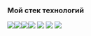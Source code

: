 ### Мой стек технологий

<img src="https://img.shields.io/badge/Python-white?style=for-the-badge&logo=Python&logoColor=black"/><img src="https://img.shields.io/badge/Django-black?style=for-the-badge&logo=Django&logoColor=white"/><img src="https://img.shields.io/badge/HTML-white?style=for-the-badge&logo=HTML5&logoColor=red"/><img src="https://img.shields.io/badge/Pytest-black?style=for-the-badge&logo=Pytest&logoColor=white"/>
<img src="https://img.shields.io/badge/PostgreSQL-white?style=for-the-badge&logo=PostgreSQL&logoColor=black"/>
<img src="https://img.shields.io/badge/Docker-black?style=for-the-badge&logo=Docker&logoColor=white"/>
<img src="https://img.shields.io/badge/FastAPI-white?style=for-the-badge&logo=FastAPI&logoColor=black"/>
